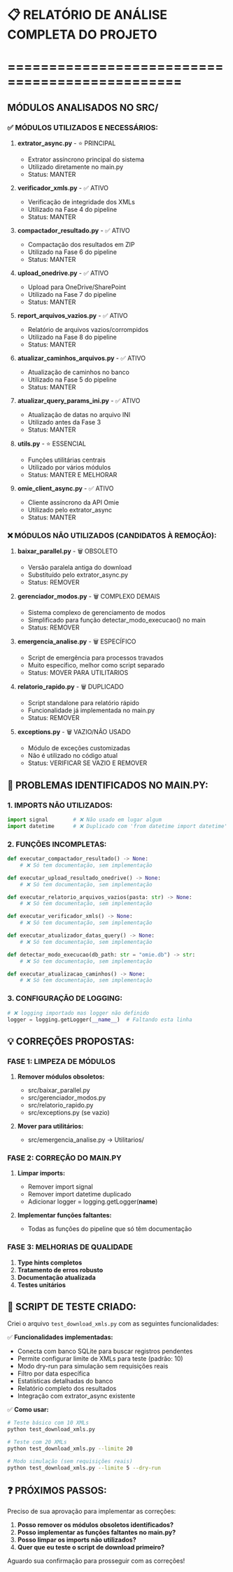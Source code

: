 # 📋 RELATÓRIO DE ANÁLISE COMPLETA DO PROJETO
# ===============================================

##  MÓDULOS ANALISADOS NO SRC/

### ✅ MÓDULOS UTILIZADOS E NECESSÁRIOS:
1. **extrator_async.py** - ⭐ PRINCIPAL
   - Extrator assíncrono principal do sistema
   - Utilizado diretamente no main.py
   - Status: MANTER

2. **verificador_xmls.py** - ✅ ATIVO
   - Verificação de integridade dos XMLs
   - Utilizado na Fase 4 do pipeline
   - Status: MANTER

3. **compactador_resultado.py** - ✅ ATIVO
   - Compactação dos resultados em ZIP
   - Utilizado na Fase 6 do pipeline
   - Status: MANTER

4. **upload_onedrive.py** - ✅ ATIVO  
   - Upload para OneDrive/SharePoint
   - Utilizado na Fase 7 do pipeline
   - Status: MANTER

5. **report_arquivos_vazios.py** - ✅ ATIVO
   - Relatório de arquivos vazios/corrompidos
   - Utilizado na Fase 8 do pipeline
   - Status: MANTER

6. **atualizar_caminhos_arquivos.py** - ✅ ATIVO
   - Atualização de caminhos no banco
   - Utilizado na Fase 5 do pipeline
   - Status: MANTER

7. **atualizar_query_params_ini.py** - ✅ ATIVO
   - Atualização de datas no arquivo INI
   - Utilizado antes da Fase 3
   - Status: MANTER

8. **utils.py** - ⭐ ESSENCIAL
   - Funções utilitárias centrais
   - Utilizado por vários módulos
   - Status: MANTER E MELHORAR

9. **omie_client_async.py** - ✅ ATIVO
   - Cliente assíncrono da API Omie
   - Utilizado pelo extrator_async
   - Status: MANTER

### ❌ MÓDULOS NÃO UTILIZADOS (CANDIDATOS À REMOÇÃO):

1. **baixar_parallel.py** - 🗑️ OBSOLETO
   - Versão paralela antiga do download
   - Substituído pelo extrator_async.py
   - Status: REMOVER

2. **gerenciador_modos.py** - 🗑️ COMPLEXO DEMAIS
   - Sistema complexo de gerenciamento de modos
   - Simplificado para função detectar_modo_execucao() no main
   - Status: REMOVER

3. **emergencia_analise.py** - 🗑️ ESPECÍFICO
   - Script de emergência para processos travados
   - Muito específico, melhor como script separado
   - Status: MOVER PARA UTILITARIOS

4. **relatorio_rapido.py** - 🗑️ DUPLICADO
   - Script standalone para relatório rápido
   - Funcionalidade já implementada no main.py
   - Status: REMOVER

5. **exceptions.py** - 🗑️ VAZIO/NÃO USADO
   - Módulo de exceções customizadas
   - Não é utilizado no código atual
   - Status: VERIFICAR SE VAZIO E REMOVER

## 🚨 PROBLEMAS IDENTIFICADOS NO MAIN.PY:

### 1. IMPORTS NÃO UTILIZADOS:
```python
import signal        # ❌ Não usado em lugar algum
import datetime      # ❌ Duplicado com 'from datetime import datetime'
```

### 2. FUNÇÕES INCOMPLETAS:
```python
def executar_compactador_resultado() -> None:
    # ❌ Só tem documentação, sem implementação

def executar_upload_resultado_onedrive() -> None:
    # ❌ Só tem documentação, sem implementação

def executar_relatorio_arquivos_vazios(pasta: str) -> None:
    # ❌ Só tem documentação, sem implementação

def executar_verificador_xmls() -> None:
    # ❌ Só tem documentação, sem implementação

def executar_atualizador_datas_query() -> None:
    # ❌ Só tem documentação, sem implementação

def detectar_modo_execucao(db_path: str = "omie.db") -> str:
    # ❌ Só tem documentação, sem implementação

def executar_atualizacao_caminhos() -> None:
    # ❌ Só tem documentação, sem implementação
```

### 3. CONFIGURAÇÃO DE LOGGING:
```python
# ❌ logging importado mas logger não definido
logger = logging.getLogger(__name__)  # Faltando esta linha
```

## 💡 CORREÇÕES PROPOSTAS:

### FASE 1: LIMPEZA DE MÓDULOS
1. **Remover módulos obsoletos:**
   - src/baixar_parallel.py
   - src/gerenciador_modos.py  
   - src/relatorio_rapido.py
   - src/exceptions.py (se vazio)

2. **Mover para utilitários:**
   - src/emergencia_analise.py → Utilitarios/

### FASE 2: CORREÇÃO DO MAIN.PY
1. **Limpar imports:**
   - Remover import signal
   - Remover import datetime duplicado
   - Adicionar logger = logging.getLogger(__name__)

2. **Implementar funções faltantes:**
   - Todas as funções do pipeline que só têm documentação

### FASE 3: MELHORIAS DE QUALIDADE
1. **Type hints completos**
2. **Tratamento de erros robusto**
3. **Documentação atualizada**
4. **Testes unitários**

## 🧪 SCRIPT DE TESTE CRIADO:

Criei o arquivo `test_download_xmls.py` com as seguintes funcionalidades:

✅ **Funcionalidades implementadas:**
- Conecta com banco SQLite para buscar registros pendentes
- Permite configurar limite de XMLs para teste (padrão: 10)
- Modo dry-run para simulação sem requisições reais
- Filtro por data específica
- Estatísticas detalhadas do banco
- Relatório completo dos resultados
- Integração com extrator_async existente

✅ **Como usar:**
```bash
# Teste básico com 10 XMLs
python test_download_xmls.py

# Teste com 20 XMLs
python test_download_xmls.py --limite 20

# Modo simulação (sem requisições reais)
python test_download_xmls.py --limite 5 --dry-run
```

## ❓ PRÓXIMOS PASSOS:

Preciso de sua aprovação para implementar as correções:

1. **Posso remover os módulos obsoletos identificados?**
2. **Posso implementar as funções faltantes no main.py?**
3. **Posso limpar os imports não utilizados?**
4. **Quer que eu teste o script de download primeiro?**

Aguardo sua confirmação para prosseguir com as correções!
